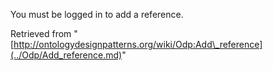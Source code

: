 You must be logged in to add a reference.





Retrieved from "[http://ontologydesignpatterns.org/wiki/Odp:Add\_reference](../Odp/Add_reference.md)"